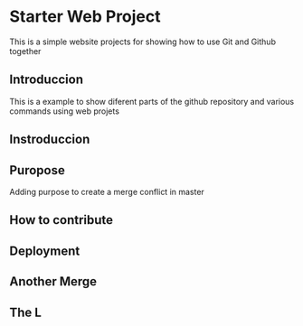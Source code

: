 # Starter Web Project 


This is a simple website projects for showing how to use Git and Github together 

## Introduccion

This is a example to show diferent parts of the github repository and various commands using web projets 

## Instroduccion

## Puropose

Adding purpose to create a merge conflict in master

## How to contribute

## Deployment

## Another Merge 

## The L




